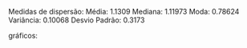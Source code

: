 Medidas de dispersão:
Média: 1.1309
Mediana: 1.11973
Moda: 0.78624
Variância: 0.10068
Desvio Padrão: 0.3173

gráficos:
